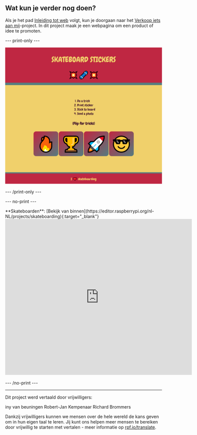 ## Wat kun je verder nog doen?

Als je het pad [Inleiding tot web](https://projects.raspberrypi.org/nl-NL/raspberrypi/web-intro) volgt, kun je doorgaan naar het [Verkoop iets aan mij](https://projects.raspberrypi.org/nl-NL/projects/sell-me-something)-project. In dit project maak je een webpagina om een product of idee te promoten.

--- print-only ---

![alt=""](images/sellmesomething.PNG)

--- /print-only ---

--- no-print ---

<div>
**Skateboarden**: [Bekijk van binnen](https://editor.raspberrypi.org/nl-NL/projects/skateboarding){:target="_blank"}
<div>
<iframe src="https://editor.raspberrypi.org/nl-NL/embed/viewer/skateboarding" width="600" height="500" frameborder="0" marginwidth="0" marginheight="0" allowfullscreen> </iframe>
</div>

--- /no-print ---

***

Dit project werd vertaald door vrijwilligers:

iny van beuningen
Robert-Jan Kempenaar
Richard Brommers

Dankzij vrijwilligers kunnen we mensen over de hele wereld de kans geven om in hun eigen taal te leren. Jij kunt ons helpen meer mensen te bereiken door vrijwillig te starten met vertalen - meer informatie op [rpf.io/translate](https://rpf.io/translate).
